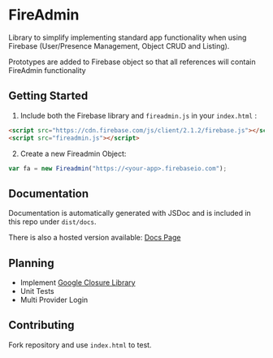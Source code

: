 # FireAdmin

Library to simplify implementing standard app functionality when using Firebase (User/Presence Management, Object CRUD and Listing).

Prototypes are added to Firebase object so that all references will contain FireAdmin functionality

## Getting Started
1. Include both the Firebase library and  `fireadmin.js` in your `index.html` :

  ```html
  <script src="https://cdn.firebase.com/js/client/2.1.2/firebase.js"></script>
  <script src="fireadmin.js"></script>

  ```

2. Create a new Fireadmin Object:

  ```javascript
  var fa = new Fireadmin("https://<your-app>.firebaseio.com");
  ```

## Documentation
Documentation is automatically generated with JSDoc and is included in this repo under `dist/docs`.

There is also a hosted version available: [Docs Page](https://s3.amazonaws.com/prescottprue/Fireadmin/current/docs/Fireadmin.html)

## Planning
* Implement [Google Closure Library](https://github.com/google/closure-library)
* Unit Tests
* Multi Provider Login

## Contributing

Fork repository and use `index.html` to test.
